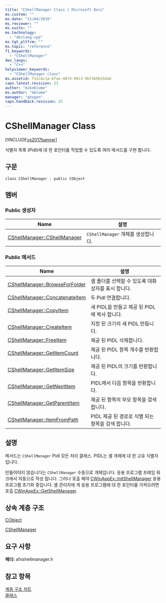 ```yaml
---
title: "CShellManager Class | Microsoft Docs"
ms.custom: ""
ms.date: "11/04/2016"
ms.reviewer: ""
ms.suite: ""
ms.technology: 
  - "devlang-cpp"
ms.tgt_pltfrm: ""
ms.topic: "reference"
f1_keywords: 
  - "CShellManager"
dev_langs: 
  - "C++"
helpviewer_keywords: 
  - "CShellManager class"
ms.assetid: f15c4c1a-6fae-487d-9913-9b7369b33da0
caps.latest.revision: 23
author: "mikeblome"
ms.author: "mblome"
manager: "ghogen"
caps.handback.revision: 25
---
```

# CShellManager Class
[!INCLUDE[vs2017banner](../../assembler/inline/includes/vs2017banner.md)]

식별자 목록 \(Pidl\)에 대 한 포인터를 작업할 수 있도록 여러 메서드를 구현 합니다.  
  
## 구문  
  
```  
class CShellManager : public CObject  
```  
  
## 멤버  
  
### Public 생성자  
  
|Name|설명|  
|----------|--------|  
|[CShellManager::CShellManager](../Topic/CShellManager::CShellManager.md)|`CShellManager` 개체를 생성합니다.|  
  
### Public 메서드  
  
|Name|설명|  
|----------|--------|  
|[CShellManager::BrowseForFolder](../Topic/CShellManager::BrowseForFolder.md)|셸 폴더를 선택할 수 있도록 대화 상자를 표시 합니다.|  
|[CShellManager::ConcatenateItem](../Topic/CShellManager::ConcatenateItem.md)|두 Pidl 연결합니다.|  
|[CShellManager::CopyItem](../Topic/CShellManager::CopyItem.md)|새 PIDL을 만들고 제공 된 PIDL에 복사 합니다.|  
|[CShellManager::CreateItem](../Topic/CShellManager::CreateItem.md)|지정 된 크기의 새 PIDL 만듭니다.|  
|[CShellManager::FreeItem](../Topic/CShellManager::FreeItem.md)|제공 된 PIDL 삭제합니다.|  
|[CShellManager::GetItemCount](../Topic/CShellManager::GetItemCount.md)|제공 된 PIDL 항목 개수를 반환합니다.|  
|[CShellManager::GetItemSize](../Topic/CShellManager::GetItemSize.md)|제공 된 PIDL의 크기를 반환합니다.|  
|[CShellManager::GetNextItem](../Topic/CShellManager::GetNextItem.md)|PIDL에서 다음 항목을 반환합니다.|  
|[CShellManager::GetParentItem](../Topic/CShellManager::GetParentItem.md)|제공 된 항목의 부모 항목을 검색합니다.|  
|[CShellManager::ItemFromPath](../Topic/CShellManager::ItemFromPath.md)|PIDL 제공 된 경로로 식별 되는 항목을 검색 합니다.|  
  
## 설명  
 메서드는 `CShellManager` Pidl 모든 처리 클래스.  PIDL는 셸 개체에 대 한 고유 식별자입니다.  
  
 만들어야지 않습니다는 `CShellManager` 수동으로 개체입니다.  응용 프로그램 프레임 워크에서 자동으로 작성 됩니다.  그러나 호출 해야 [CWinAppEx::InitShellManager](../Topic/CWinAppEx::InitShellManager.md) 응용 프로그램 초기화 중입니다.  셸 관리자에 게 응용 프로그램에 대 한 포인터를 가져오려면 호출 [CWinAppEx::GetShellManager](../Topic/CWinAppEx::GetShellManager.md).  
  
## 상속 계층 구조  
 [CObject](../../mfc/reference/cobject-class.md)  
  
 [CShellManager](../../mfc/reference/cshellmanager-class.md)  
  
## 요구 사항  
 **헤더:** afxshellmanager.h  
  
## 참고 항목  
 [계층 구조 차트](../../mfc/hierarchy-chart.md)   
 [클래스](../../mfc/reference/mfc-classes.md)